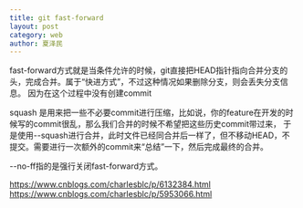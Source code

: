 ```yaml
---
title: git fast-forward
layout: post
category: web
author: 夏泽民
---
```

fast-forward方式就是当条件允许的时候，git直接把HEAD指针指向合并分支的头，完成合并。属于“快进方式”，不过这种情况如果删除分支，则会丢失分支信息。
因为在这个过程中没有创建commit

squash 是用来把一些不必要commit进行压缩，比如说，你的feature在开发的时候写的commit很乱，那么我们合并的时候不希望把这些历史commit带过来，
于是使用--squash进行合并，此时文件已经同合并后一样了，但不移动HEAD，不提交。需要进行一次额外的commit来“总结”一下，然后完成最终的合并。

--no-ff指的是强行关闭fast-forward方式。
<!-- more -->
https://www.cnblogs.com/charlesblc/p/6132384.html
https://www.cnblogs.com/charlesblc/p/5953066.html
